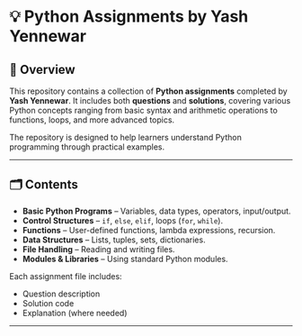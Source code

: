 # 💡 Python Assignments by Yash Yennewar

## 📖 Overview
This repository contains a collection of **Python assignments** completed by **Yash Yennewar**. It includes both **questions** and **solutions**, covering various Python concepts ranging from basic syntax and arithmetic operations to functions, loops, and more advanced topics.  

The repository is designed to help learners understand Python programming through practical examples.

---

## 🗂️ Contents
- **Basic Python Programs** – Variables, data types, operators, input/output.  
- **Control Structures** – `if`, `else`, `elif`, loops (`for`, `while`).  
- **Functions** – User-defined functions, lambda expressions, recursion.  
- **Data Structures** – Lists, tuples, sets, dictionaries.  
- **File Handling** – Reading and writing files.  
- **Modules & Libraries** – Using standard Python modules.  

Each assignment file includes:  
- Question description  
- Solution code  
- Explanation (where needed)  

---
